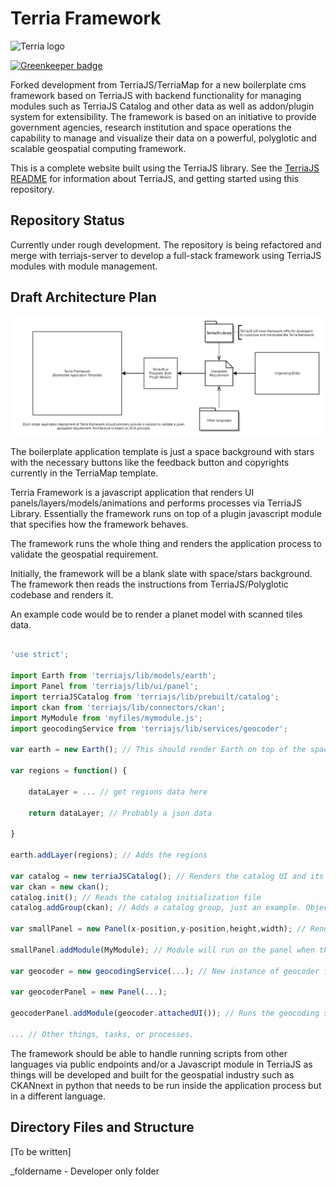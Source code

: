 Terria Framework
==========

![Terria logo](terria-logo.png "Terria logo")

[![Greenkeeper badge](https://badges.greenkeeper.io/TerriaJS/TerriaMap.svg)](https://greenkeeper.io/)

Forked development from TerriaJS/TerriaMap for a new boilerplate cms framework based on TerriaJS with backend functionality for managing modules such as TerriaJS Catalog and other data as well as addon/plugin system for extensibility. The framework is based on an initiative to provide government agencies, research institution and space operations the capability to manage and visualize their data on a powerful, polyglotic and scalable geospatial computing framework.

This is a complete website built using the TerriaJS library. See the [TerriaJS README](https://github.com/TerriaJS/TerriaJS) for information about TerriaJS, and getting started using this repository.

## Repository Status

Currently under rough development. The repository is being refactored and merge with terriajs-server to develop a full-stack framework using TerriaJS modules with module management.

## Draft Architecture Plan

![Terria Plan Draft](terria-architecture.png "Terria Plan Draft")

The boilerplate application template is just a space background with stars with the necessary buttons like the feedback button and copyrights currently in the TerriaMap template.

Terria Framework is a javascript application that renders UI panels/layers/models/animations and performs processes via TerriaJS Library. Essentially the framework runs on top of a plugin javascript module that specifies how the framework behaves.

The framework runs the whole thing and renders the application process to validate the geospatial requirement.

Initially, the framework will be a blank slate with space/stars background. The framework then reads the instructions from TerriaJS/Polyglotic codebase and renders it.	

An example code would be to render a planet model with scanned tiles data.

```js

'use strict';

import Earth from 'terriajs/lib/models/earth';
import Panel from 'terriajs/lib/ui/panel';
import terriaJSCatalog from 'terriajs/lib/prebuilt/catalog';
import ckan from 'terriajs/lib/connectors/ckan';
import MyModule from 'myfiles/mymodule.js';
import geocodingService from 'terriajs/lib/services/geocoder';

var earth = new Earth(); // This should render Earth on top of the space/stars background when the framework starts.

var regions = function() {
	
	dataLayer = ... // get regions data here

	return dataLayer; // Probably a json data

}

earth.addLayer(regions); // Adds the regions

var catalog = new terriaJSCatalog(); // Renders the catalog UI and its functionalities.
var ckan = new ckan();
catalog.init(); // Reads the catalog initialization file
catalog.addGroup(ckan); // Adds a catalog group, just an example. Object options are omitted.

var smallPanel = new Panel(x-position,y-position,height,width); // Renders a small panel in the x,y position in the browser screen.

smallPanel.addModule(MyModule); // Module will run on the panel when the framework starts. myModule is a javascript polyglotic module that runs other languages/script files or codebase using a library called 'terriajs/lib/polyglotic/java' for java or something else.

var geocoder = new geocodingService(...); // New instance of geocoder for boundary lookup service reverse and forward.

var geocoderPanel = new Panel(...);

geocoderPanel.addModule(geocoder.attachedUI()); // Runs the geocoding service UI.

... // Other things, tasks, or processes.

```

The framework should be able to handle running scripts from other languages via public endpoints and/or a Javascript module in TerriaJS as things will be developed and built for the geospatial industry such as CKANnext in python that needs to be run inside the application process but in a different language.

## Directory Files and Structure

[To be written]

_foldername - Developer only folder